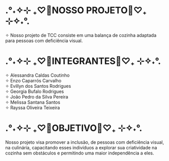 <!DOCTYPE html>
<html lang="en">
<head>
</head>
<body> 
    <h1>.°˖✧⊹ ₊♡︎🌸NOSSO PROJETO🌸♡︎₊ ⊹✧˖°.</h1>
    <p>✧ Nosso projeto de TCC consiste em uma balança de cozinha adaptada para pessoas com deficiência visual.</p> 
    <h1>.°˖✧⊹ ₊♡︎🌸INTEGRANTES🌸♡︎₊ ⊹✧˖°.</h1>
    ✧ Alessandra Caldas Coutinho <br>
    ✧ Enzo Caparrós Carvalho <br>
    ✧ Evillyn dos Santos Rodrigues <br>
    ✧ Georgia Bufalo Rodrigues <br>
    ✧ João Pedro da Silva Pereira <br>
    ✧ Melissa Santana Santos <br>
    ✧ Rayssa Oliveira Teixeira  <br>
    <h1>.°˖✧⊹ ₊♡︎🌸OBJETIVO🌸♡︎₊ ⊹✧˖°.</h1> 
    <p>Nosso projeto visa promover a inclusão, de pessoas com deficiência visual, na culinária, capacitando esses indivíduos a explorar sua criatividade na cozinha sem obstáculos e permitindo uma maior independência a eles.</p>
</body>
</html>
